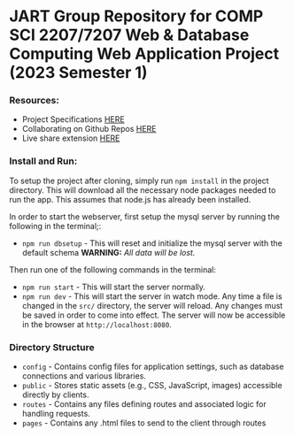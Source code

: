# JART Group Repository for COMP SCI 2207/7207 Web & Database Computing Web Application Project (2023 Semester 1)


### Resources:

- Project Specifications [HERE](https://myuni.adelaide.edu.au/courses/85266/pages/2023-web-application-group-project-specification)
- Collaborating on Github Repos [HERE](https://docs.github.com/en/pull-requests/collaborating-with-pull-requests)
- Live share extension [HERE](https://code.visualstudio.com/learn/collaboration/live-share)


### Install and Run:
To setup the project after cloning, simply run ``npm install`` in the project directory. This will download all the necessary node packages needed to run the app. This assumes that node.js has already been installed.

In order to start the webserver, first setup the mysql server by running the following in the terminal;:
 - ``npm run dbsetup`` - This will reset and initialize the mysql server with the default schema **WARNING:** *All data will be lost.*

Then run one of the following commands in the terminal:
 - ``npm run start`` - This will start the server normally.
 - ``npm run dev`` - This will start the server in watch mode. Any time a file is changed in the `src/` directory, the server will reload. Any changes must be saved in order to come into effect.
The server will now be accessible in the browser at ``http://localhost:8080``.


### Directory Structure

 - `config` - Contains config files for application settings, such as database connections and various libraries.
 - `public` - Stores static assets (e.g., CSS, JavaScript, images) accessible directly by clients.
 - `routes` - Contains any files defining routes and associated logic for handling requests.
 - `pages`  - Contains any .html files to send to the client through routes

